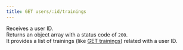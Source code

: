 ```yaml
---
title: GET users/:id/trainings
---
```


Receives a user ID.  
Returns an object array with a status code of `200`.  
It provides a list of trainings (like [GET trainings](/trainings/get-trainings/)) related with a user ID.